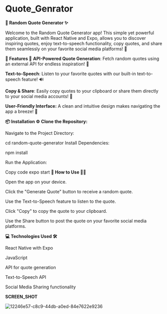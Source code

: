 # Quote_Genrator
**📖 Random Quote Generator ✨**

Welcome to the Random Quote Generator app! This simple yet powerful application, built with React Native and Expo, allows you to discover inspiring quotes, enjoy text-to-speech functionality, copy quotes, and share them seamlessly on your favorite social media platforms! 🌟

**📱 Features 🚀**
**API-Powered Quote Generation**: Fetch random quotes using an external API for endless inspiration! 🔄

**Text-to-Speech**: Listen to your favorite quotes with our built-in text-to-speech feature! 🔊

**Copy & Share**: Easily copy quotes to your clipboard or share them directly to your social media accounts! 📲

**User-Friendly Interface:** A clean and intuitive design makes navigating the app a breeze! 🎨

**📦 Installation ⚙️**
**Clone the Repository:**

Navigate to the Project Directory:

cd random-quote-generator
Install Dependencies:


npm install

Run the Application:

Copy code
expo start
**📖 How to Use 🧑‍💻**

Open the app on your device.

Click the "Generate Quote" button to receive a random quote.

Use the Text-to-Speech feature to listen to the quote.

Click "Copy" to copy the quote to your clipboard.

Use the Share button to post the quote on your favorite social media platforms.

**💻 Technologies Used 🛠️**

React Native with Expo

JavaScript

API for quote generation

Text-to-Speech API

Social Media Sharing functionality

**SCREEN_SHOT**


![12246e57-c8c9-44db-a0ed-84e7622e9236](https://github.com/user-attachments/assets/ed641054-85c3-46ae-a353-183a6a9d9f95)
